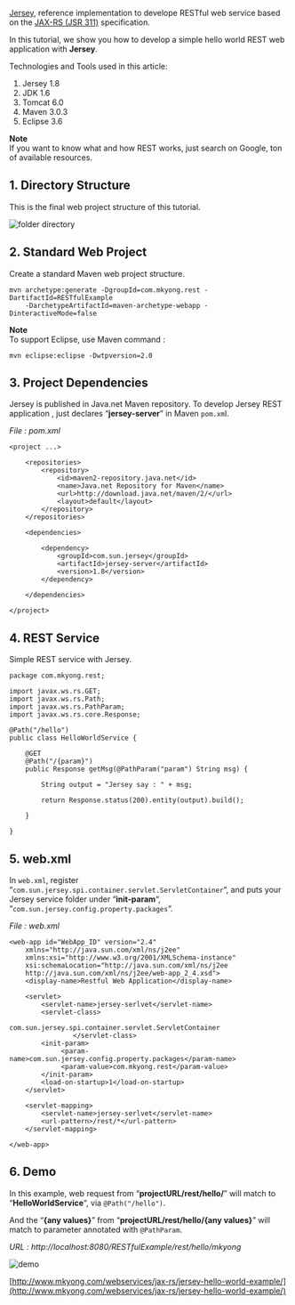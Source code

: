 [Jersey](http://jersey.java.net/), reference implementation to develope RESTful web service based on the [JAX-RS (JSR 311)](http://jsr311.java.net/nonav/releases/1.1/index.html) specification.

In this tutorial, we show you how to develop a simple hello world REST web application with **Jersey**.

Technologies and Tools used in this article:

1.  Jersey 1.8
2.  JDK 1.6
3.  Tomcat 6.0
4.  Maven 3.0.3
5.  Eclipse 3.6

**Note**  
If you want to know what and how REST works, just search on Google, ton of available resources.

## 1\. Directory Structure

This is the final web project structure of this tutorial.

![folder directory](http://www.mkyong.com/wp-content/uploads/2011/07/jersey-folder.png)

## 2\. Standard Web Project

Create a standard Maven web project structure.

    mvn archetype:generate -DgroupId=com.mkyong.rest -DartifactId=RESTfulExample
    	-DarchetypeArtifactId=maven-archetype-webapp -DinteractiveMode=false

**Note**  
To support Eclipse, use Maven command :

    mvn eclipse:eclipse -Dwtpversion=2.0

## 3\. Project Dependencies

Jersey is published in Java.net Maven repository. To develop Jersey REST application , just declares “**jersey-server**” in Maven `pom.xm`l.

_File : pom.xml_

    <project ...>

    	<repositories>
    		<repository>
    			<id>maven2-repository.java.net</id>
    			<name>Java.net Repository for Maven</name>
    			<url>http://download.java.net/maven/2/</url>
    			<layout>default</layout>
    		</repository>
    	</repositories>

    	<dependencies>

    		<dependency>
    			<groupId>com.sun.jersey</groupId>
    			<artifactId>jersey-server</artifactId>
    			<version>1.8</version>
    		</dependency>

    	</dependencies>

    </project>

## 4\. REST Service

Simple REST service with Jersey.

    package com.mkyong.rest;

    import javax.ws.rs.GET;
    import javax.ws.rs.Path;
    import javax.ws.rs.PathParam;
    import javax.ws.rs.core.Response;

    @Path("/hello")
    public class HelloWorldService {

    	@GET
    	@Path("/{param}")
    	public Response getMsg(@PathParam("param") String msg) {

    		String output = "Jersey say : " + msg;

    		return Response.status(200).entity(output).build();

    	}

    }

## 5\. web.xml

In `web.xml`, register “`com.sun.jersey.spi.container.servlet.ServletContainer`“, and puts your Jersey service folder under “**init-param**“, “`com.sun.jersey.config.property.packages`“.

_File : web.xml_

    <web-app id="WebApp_ID" version="2.4"
    	xmlns="http://java.sun.com/xml/ns/j2ee"
    	xmlns:xsi="http://www.w3.org/2001/XMLSchema-instance"
    	xsi:schemaLocation="http://java.sun.com/xml/ns/j2ee
    	http://java.sun.com/xml/ns/j2ee/web-app_2_4.xsd">
    	<display-name>Restful Web Application</display-name>

    	<servlet>
    		<servlet-name>jersey-serlvet</servlet-name>
    		<servlet-class>
                         com.sun.jersey.spi.container.servlet.ServletContainer
                    </servlet-class>
    		<init-param>
    		     <param-name>com.sun.jersey.config.property.packages</param-name>
    		     <param-value>com.mkyong.rest</param-value>
    		</init-param>
    		<load-on-startup>1</load-on-startup>
    	</servlet>

    	<servlet-mapping>
    		<servlet-name>jersey-serlvet</servlet-name>
    		<url-pattern>/rest/*</url-pattern>
    	</servlet-mapping>

    </web-app>

## 6\. Demo

In this example, web request from “**projectURL/rest/hello/**” will match to “**HelloWorldService**“, via `@Path("/hello")`.

And the “**{any values}**” from “**projectURL/rest/hello/{any values}**” will match to parameter annotated with `@PathParam`.

_URL : http://localhost:8080/RESTfulExample/rest/hello/mkyong_

![demo](http://www.mkyong.com/wp-content/uploads/2011/07/jersey-hello-world.png)

[http://www.mkyong.com/webservices/jax-rs/jersey-hello-world-example/](http://www.mkyong.com/webservices/jax-rs/jersey-hello-world-example/)
